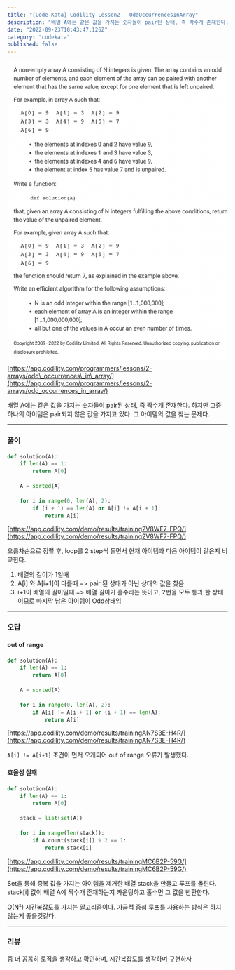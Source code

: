 ```yaml
---
title: "[Code Kata] Codility Lesson2 — OddOccurrencesInArray"
description: "배열 A에는 같은 값을 가지는 숫자들이 pair된 상태, 즉 짝수개 존재한다. 하지만 그중 하나의 아이템은 pair되지 않은 값을 가지고 있다. 그 아이템의 값을 찾는 문제다."
date: "2022-09-23T10:43:47.126Z"
category: "codekata"
published: false
---
```


![image](./asset-1.png)
[https://app.codility.com/programmers/lessons/2-arrays/odd\_occurrences\_in\_array/](https://app.codility.com/programmers/lessons/2-arrays/odd_occurrences_in_array/)

배열 A에는 같은 값을 가지는 숫자들이 pair된 상태, 즉 짝수개 존재한다. 하지만 그중 하나의 아이템은 pair되지 않은 값을 가지고 있다. 그 아이템의 값을 찾는 문제다.

---

### 풀이

```python
def solution(A):
    if len(A) == 1: 
        return A[0]

    A = sorted(A)

    for i in range(0, len(A), 2):
        if (i + 1) == len(A) or A[i] != A[i + 1]:
            return A[i]
```
[https://app.codility.com/demo/results/training2V8WF7-FPQ/](https://app.codility.com/demo/results/training2V8WF7-FPQ/)

오름차순으로 정렬 후, loop를 2 step씩 돌면서 현재 아이템과 다음 아이템이 같은지 비교한다.

1.  배열의 길이가 1일때
2.  A\[i\] 와 A\[i+1\]이 다를때 => pair 된 상태가 아닌 상태의 값을 찾음
3.  i+1이 배열의 길이일때 => 배열 길이가 홀수라는 뜻이고, 2번을 모두 통과 한 상태이므로 마지막 남은 아이템이 Odd상태임

---

### 오답

#### out of range

```python
def solution(A):
    if len(A) == 1: 
        return A[0]

    A = sorted(A)

    for i in range(0, len(A), 2):
        if A[i] != A[i + 1] or (i + 1) == len(A):
            return A[i]
```

[https://app.codility.com/demo/results/trainingAN7S3E-H4R/](https://app.codility.com/demo/results/trainingAN7S3E-H4R/)

`A[i] != A[i+1]` 조건이 먼저 오게되어 out of range 오류가 발생했다.

#### 효율성 실패

```python
def solution(A):
    if len(A) == 1:
        return A[0]
    
    stack = list(set(A))

    for i in range(len(stack)):
        if A.count(stack[i]) % 2 == 1:
            return stack[i]
```

[https://app.codility.com/demo/results/trainingMC6B2P-59G/](https://app.codility.com/demo/results/trainingMC6B2P-59G/)

Set을 통해 중복 값을 가지는 아이템을 제거한 배열 stack을 만들고 루프를 돌린다. stack\[i\] 값이 배열 A에 짝수개 존재하는지 카운팅하고 홀수면 그 값을 반환한다.

O(N²) 시간복잡도를 가지는 알고리즘이다. 가급적 중첩 루프를 사용하는 방식은 하지 않는게 좋을것같다.

---

### 리뷰

좀 더 꼼꼼히 로직을 생각하고 확인하며, 시간복잡도를 생각하며 구현하자
